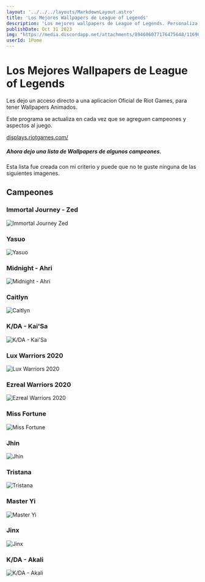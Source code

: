 ```yaml
---
layout: '../../../layouts/MarkdownLayout.astro'
title: 'Los Mejores Wallpapers de League of Legends'
description: 'Los mejores wallpapers de League of Legends. Personaliza tu pantalla con campeones icónicos. ¡Dale un toque épico a tu escritorio!'
publishDate: Oct 31 2023
img: "https://media.discordapp.net/attachments/894606077176475648/1169021951059185715/1107594.png?ex=6553e388&is=65416e88&hm=8b460ff254f38bdab24e31d606a0b4d1c5ccd39585197aa20c7bcc6acb46f50c&=&width=994&height=559"
userId: 1Pome
---
```



# Los Mejores Wallpapers de League of Legends

Les dejo un acceso directo a una aplicacion Oficial de Riot Games, para tener Wallpapers Animados.

Este programa se actualiza en cada vez que se agreguen campeones y aspectos al juego. 

[displays.riotgames.com/](https://displays.riotgames.com/es-mx/)

##### Ahora dejo una lista de Wallpapers de algunos campeones. 
Esta lista fue creada con mi criterio y puede que no te guste ninguna de las siguientes imagenes.

## Campeones

### Immortal Journey - Zed
![Immortal Journey Zed](https://media.discordapp.net/attachments/894606077176475648/1169019759543726201/1325638.png?ex=6553e17e&is=65416c7e&hm=400d7dc4211b371683e571cbd34636e3f98dee31b187ce570368b3a06e3acc73&=&width=994&height=559)

### Yasuo 
![Yasuo](https://media.discordapp.net/attachments/894606077176475648/1169020367919124510/1208121.png?ex=6553e20f&is=65416d0f&hm=b9d4375c8d3600e9a37a8a515672790351166fb9ddb008855498de3b506b32f1&=&width=894&height=559)

### Midnight - Ahri 
![Midnight - Ahri ](https://media.discordapp.net/attachments/894606077176475648/1169020838192885902/1297077.png?ex=6553e27f&is=65416d7f&hm=b2cbf55902702ddbb65011476c4df009003feddc3b704d4b1b1d822b17f6b6b9&=&width=994&height=559)

### Caitlyn
![Caitlyn](https://media.discordapp.net/attachments/894606077176475648/1169021282256429187/602336.png?ex=6553e2e9&is=65416de9&hm=7ce3fbcab76fe761af61b305e14cea8fd7da65458350f5a5626dfb06f76a9a42&=&width=994&height=559)

### K/DA - Kai'Sa
![K/DA - Kai'Sa](https://media.discordapp.net/attachments/894606077176475648/1169021951059185715/1107594.png?ex=6553e388&is=65416e88&hm=8b460ff254f38bdab24e31d606a0b4d1c5ccd39585197aa20c7bcc6acb46f50c&=&width=994&height=559)

### Lux Warriors 2020
![Lux Warriors 2020](https://media.discordapp.net/attachments/894606077176475648/1169022678192103454/1108349.png?ex=6553e435&is=65416f35&hm=3d17bc25d530d92e85f5b28543b783ba5e616754743ccbcd8df9a3f1f2545e15&=&width=994&height=559)

### Ezreal Warriors 2020
![Ezreal Warriors 2020](https://media.discordapp.net/attachments/894606077176475648/1169024114070130688/1108199.jpg?ex=6553e58c&is=6541708c&hm=85979f4e7da04824fe25aeba4f9cfdfac72a99c3f18703dc264cd44b535c670e&=&width=994&height=559)

### Miss Fortune
![Miss Fortune](https://media.discordapp.net/attachments/894606077176475648/1169024714702856212/584645.png?ex=6553e61b&is=6541711b&hm=f3bb2d93a34c469dccc04cc38502640f44c1db5f64c4873f0fd98c9322961578&=&width=894&height=559)

### Jhin
![Jhin](https://media.discordapp.net/attachments/894606077176475648/1169025838457565365/1218412.png?ex=6553e727&is=65417227&hm=26577c85302eed1375a1ffbe77d4b00e34c32efd934cd99fb1be8903271c9855&=&width=994&height=559)

### Tristana
![Tristana](https://media.discordapp.net/attachments/894606077176475648/1169029642963927060/1283223.png?ex=6553eab2&is=654175b2&hm=eeb0f0ffcdfaa67b83b4fee2d88be81f5c47e057fd3d7bc3b5465c4dcb80c52e&=&width=671&height=559)

### Master Yi
![Master Yi](https://media.discordapp.net/attachments/894606077176475648/1169032697767796828/869687.png?ex=6553ed8a&is=6541788a&hm=196948bc61f974d099c46f7873c57f7c8b63c94bd1a83c090da2030764377912&=&width=860&height=559)

### Jinx
![Jinx](https://media.discordapp.net/attachments/894606077176475648/1169033014026715198/570157.png?ex=6553edd6&is=654178d6&hm=2d35c699890a47c0a1f03bbc638d96cea62e072f10ddb77816eb64009ee7c873&=&width=894&height=559)

### K/DA - Akali
![K/DA - Akali](https://media.discordapp.net/attachments/894606077176475648/1169034133578715219/974814.png?ex=6553eee1&is=654179e1&hm=71218994d0eaf5ea9a5b7a006ed1dcc4091fc2ec4de93515adc27c1a418bbd4c&=&width=960&height=559)
